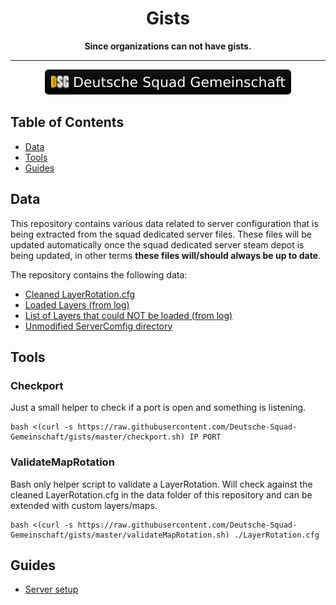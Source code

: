 <div align="center">
    <h1>Gists</h1>
    <b>Since organizations can not have gists.</b>
    <hr>
    <a href="https://dsg-gaming.de">
        <img alt="Deutsche Squad Gemeinschaft" src="https://raw.githubusercontent.com/Deutsche-Squad-Gemeinschaft/gists/master/dsg-badge.svg">
    </a>
</div>

## Table of Contents  
* [Data](#data)
* [Tools](#tools)
* [Guides](#guides)

## Data
This repository contains various data related to server configuration that is being extracted from the squad dedicated server files. These files will be updated automatically once the squad dedicated server steam depot is being updated, in other terms **these files will/should always be up to date**.

The repository contains the following data:
* [Cleaned LayerRotation.cfg](https://github.com/Deutsche-Squad-Gemeinschaft/gists/blob/master/data/LayerRotation.cfg)
* [Loaded Layers (from log)](https://github.com/Deutsche-Squad-Gemeinschaft/gists/blob/master/data/LoadedLayersList.cfg)
* [List of Layers that could NOT be loaded (from log)](https://github.com/Deutsche-Squad-Gemeinschaft/gists/blob/master/data/InvalidLayersList.cfg)
* [Unmodified ServerComfig directory](https://github.com/Deutsche-Squad-Gemeinschaft/gists/tree/master/data/ServerConfig)

## Tools
### Checkport
Just a small helper to check if a port is open and something is listening.
```
bash <(curl -s https://raw.githubusercontent.com/Deutsche-Squad-Gemeinschaft/gists/master/checkport.sh) IP PORT
```

### ValidateMapRotation
Bash only helper script to validate a LayerRotation. Will check against the cleaned LayerRotation.cfg in the data folder of this repository and can be extended with custom layers/maps.
```
bash <(curl -s https://raw.githubusercontent.com/Deutsche-Squad-Gemeinschaft/gists/master/validateMapRotation.sh) ./LayerRotation.cfg
```

## Guides
* [Server setup](https://github.com/Deutsche-Squad-Gemeinschaft/gists/blob/master/server-setup.md)
